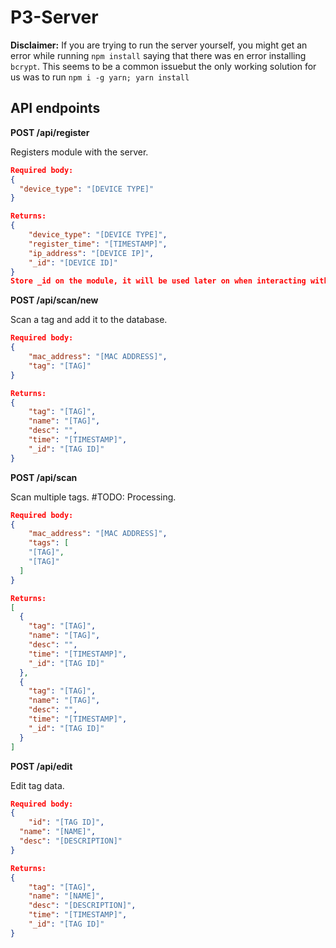 # P3-Server

**Disclaimer:** If you are trying to run the server yourself, you might get an error while running ```npm install``` saying that there was en error installing ```bcrypt```.  This seems to be a common issuebut the only working solution for us was to run ```npm i -g yarn; yarn install```

## API endpoints

**POST /api/register**

Registers module with the server.

```JSON
Required body:
{
  "device_type": "[DEVICE TYPE]"
}

Returns:
{
    "device_type": "[DEVICE TYPE]",
    "register_time": "[TIMESTAMP]",
    "ip_address": "[DEVICE IP]",
    "_id": "[DEVICE ID]"
}
Store _id on the module, it will be used later on when interacting with the API.
```

**POST /api/scan/new**

Scan a tag and add it to the database.

```JSON
Required body:
{
	"mac_address": "[MAC ADDRESS]",
	"tag": "[TAG]"
}

Returns:
{
    "tag": "[TAG]",
    "name": "[TAG]",
    "desc": "",
    "time": "[TIMESTAMP]",
    "_id": "[TAG ID]"
}
```

**POST /api/scan**

Scan multiple tags. #TODO: Processing.

```JSON
Required body:
{
	"mac_address": "[MAC ADDRESS]",
	"tags": [
    "[TAG]",
    "[TAG]"
  ]
}

Returns:
[
  {
    "tag": "[TAG]",
    "name": "[TAG]",
    "desc": "",
    "time": "[TIMESTAMP]",
    "_id": "[TAG ID]"
  },
  {
    "tag": "[TAG]",
    "name": "[TAG]",
    "desc": "",
    "time": "[TIMESTAMP]",
    "_id": "[TAG ID]"
  }
]
```

**POST /api/edit**

Edit tag data.

```JSON
Required body:
{
	"id": "[TAG ID]",
  "name": "[NAME]",
  "desc": "[DESCRIPTION]"
}

Returns:
{
    "tag": "[TAG]",
    "name": "[NAME]",
    "desc": "[DESCRIPTION]",
    "time": "[TIMESTAMP]",
    "_id": "[TAG ID]"
}
```
